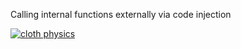 Calling internal functions externally via code injection

[![cloth physics](https://img.youtube.com/vi/hNp2BHTQKow/0.jpg)](https://www.youtube.com/watch?v=hNp2BHTQKow)
